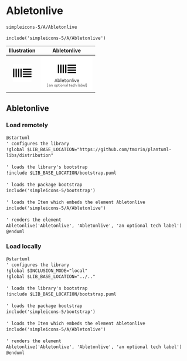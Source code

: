 # Abletonlive


```text
simpleicons-5/A/Abletonlive
```

```text
include('simpleicons-5/A/Abletonlive')
```



| Illustration | Abletonlive |
| :---: | :---: |
| ![illustration for Illustration](../../simpleicons-5/A/Abletonlive.png) | ![illustration for Abletonlive](../../simpleicons-5/A/Abletonlive.Local.png) |




## Abletonlive

### Load remotely
```plantuml
@startuml
' configures the library
!global $LIB_BASE_LOCATION="https://github.com/tmorin/plantuml-libs/distribution"

' loads the library's bootstrap
!include $LIB_BASE_LOCATION/bootstrap.puml

' loads the package bootstrap
include('simpleicons-5/bootstrap')

' loads the Item which embeds the element Abletonlive
include('simpleicons-5/A/Abletonlive')

' renders the element
Abletonlive('Abletonlive', 'Abletonlive', 'an optional tech label')
@enduml
```

### Load locally
```plantuml
@startuml
' configures the library
!global $INCLUSION_MODE="local"
!global $LIB_BASE_LOCATION="../.."

' loads the library's bootstrap
!include $LIB_BASE_LOCATION/bootstrap.puml

' loads the package bootstrap
include('simpleicons-5/bootstrap')

' loads the Item which embeds the element Abletonlive
include('simpleicons-5/A/Abletonlive')

' renders the element
Abletonlive('Abletonlive', 'Abletonlive', 'an optional tech label')
@enduml
```

